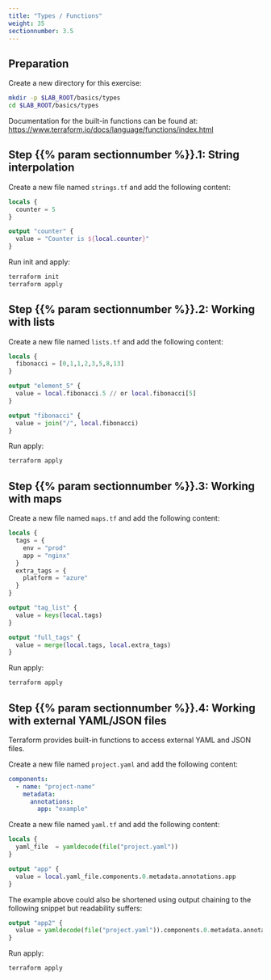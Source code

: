 ```yaml
---
title: "Types / Functions"
weight: 35
sectionnumber: 3.5
---
```



## Preparation

Create a new directory for this exercise:

```bash
mkdir -p $LAB_ROOT/basics/types
cd $LAB_ROOT/basics/types
```

Documentation for the built-in functions can be found at:
<https://www.terraform.io/docs/language/functions/index.html>

## Step {{% param sectionnumber %}}.1: String interpolation

Create a new file named `strings.tf` and add the following content:

```terraform
locals {
  counter = 5
}

output "counter" {
  value = "Counter is ${local.counter}"
}
```

Run init and apply:

```bash
terraform init
terraform apply
```

## Step {{% param sectionnumber %}}.2: Working with lists

Create a new file named `lists.tf` and add the following content:

```terraform
locals {
  fibonacci = [0,1,1,2,3,5,8,13]
}

output "element_5" {
  value = local.fibonacci.5 // or local.fibonacci[5]
}

output "fibonacci" {
  value = join("/", local.fibonacci)
}
```

Run apply:

```bash
terraform apply
```

## Step {{% param sectionnumber %}}.3: Working with maps

Create a new file named `maps.tf` and add the following content:

```terraform
locals {
  tags = {
    env = "prod"
    app = "nginx"
  }
  extra_tags = {
    platform = "azure"
  }
}

output "tag_list" {
  value = keys(local.tags)
}

output "full_tags" {
  value = merge(local.tags, local.extra_tags)
}
```

Run apply:

```bash
terraform apply
```

## Step {{% param sectionnumber %}}.4: Working with external YAML/JSON files

Terraform provides built-in functions to access external YAML and JSON files.

Create a new file named `project.yaml` and add the following content:

```yaml
components:
  - name: "project-name"
    metadata:
      annotations:
        app: "example"
```

Create a new file named `yaml.tf` and add the following content:

```terraform
locals {
  yaml_file  = yamldecode(file("project.yaml"))
}

output "app" {
  value = local.yaml_file.components.0.metadata.annotations.app
}
```

The example above could also be shortened using output chaining to the following snippet
but readability suffers:

```terraform
output "app2" {
  value = yamldecode(file("project.yaml")).components.0.metadata.annotations.app
}
```

Run apply:

```bash
terraform apply
```
